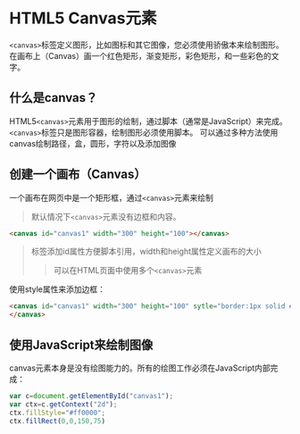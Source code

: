 # HTML5 Canvas元素

`<canvas>`标签定义图形，比如图标和其它图像，您必须使用骄傲本来绘制图形。
在画布上（Canvas）画一个红色矩形，渐变矩形，彩色矩形，和一些彩色的文字。

## 什么是canvas？

HTML5`<canvas>`元素用于图形的绘制，通过脚本（通常是JavaScript）来完成。
`<canvas>`标签只是图形容器，绘制图形必须使用脚本。
可以通过多种方法使用canvas绘制路径，盒，圆形，字符以及添加图像

## 创建一个画布（Canvas）

一个画布在网页中是一个矩形框，通过`<canvas>`元素来绘制
> 默认情况下`<canvas>`元素没有边框和内容。

```html
<canvas id="canvas1" width="300" height="100"></canvas>
```
> 标签添加id属性方便脚本引用，width和height属性定义画布的大小
>> 可以在HTML页面中使用多个`<canvas>`元素

使用style属性来添加边框：

```html
<canvas id="canvas1" width="300" height="100" sytle="border:1px solid #000000;">
</canvas>
```

## 使用JavaScript来绘制图像

canvas元素本身是没有绘图能力的。所有的绘图工作必须在JavaScript内部完成：

```javascript
var c=document.getElementById("canvas1");
var ctx=c.getContext("2d");
ctx.fillStyle="#ff0000";
ctx.fillRect(0,0,150,75)
```